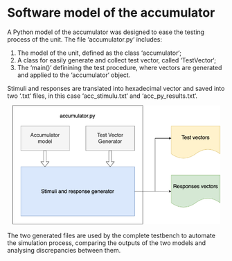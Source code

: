 # Software model of the accumulator

A Python model of the accumulator was designed to ease the testing process of the unit. The file ‘accumulator.py‘ includes:
1. The model of the unit, defined as the class ‘accumulator‘;
2. A class for easily generate and collect test vector, called ‘TestVector‘;
3. The ‘main()‘ definining the test procedure, where vectors are generated and applied to the ‘accumulator‘ object.

Stimuli and responses are translated into hexadecimal vector and saved into two ‘.txt‘ files, in this case ‘acc_stimulu.txt‘ and ‘acc_py_results.txt‘.

<p align="center">
  <img src="https://github.com/rob-dbl/accumulator/blob/main/others/software_model.png" width="480">
</p>

The two generated files are used by the complete testbench to automate the simulation process, comparing the outputs of the two models and analysing discrepancies between them.
